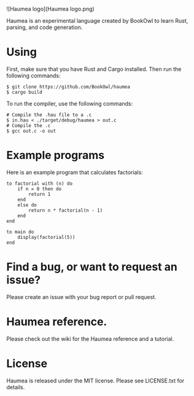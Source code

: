 ![Haumea logo](Haumea logo.png)

Haumea is an experimental language created by BookOwl to learn Rust, parsing, and code generation.

# Using

First, make sure that you have Rust and Cargo installed. Then run the following commands:

```
$ git clone https://github.com/BookOwl/haumea
$ cargo build 
```

To run the compiler, use the following commands:

```
# Compile the .hau file to a .c
$ in.hau < ./target/debug/haumea > out.c
# Compile the .c
$ gcc out.c -o out
```

# Example programs

Here is an example program that calculates factorials:

```
to factorial with (n) do
    if n = 0 then do
        return 1
    end
    else do
        return n * factorial(n - 1)
    end
end

to main do
    display(factorial(5))
end
```

# Find a bug, or want to request an issue?
Please create an issue with your bug report or pull request.

# Haumea reference.
Please check out the wiki for the Haumea reference and a tutorial.

# License
Haumea is released under the MIT license. Please see LICENSE.txt for details.